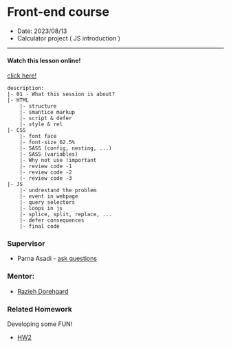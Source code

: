 # Front-end course

- Date: 2023/08/13
- Calculator project ( JS introduction )

<hr/>

#### Watch this lesson online!

[click here!](https://drive.google.com/drive/folders/1lzj4omiYdHgzo08F287L6zWP-Ysdb5N9?usp=drive_link)

```
description:
|- 01 - What this session is about?
|- HTML
    |- structure
    |- smantice markup
    |- script & defer
    |- style & rel
|- CSS
    |- font face
    |- font-size 62.5%
    |- SASS (config, nesting, ...)
    |- SASS (variables)
    |- Why not use !important
    |- review code -1
    |- review code -2
    |- review code -3
|- JS
    |- undrestand the problem
    |- event in webpage
    |- query selectors
    |- loops in js
    |- splice, split, replace, ...
    |- defer consequences
    |- final code

```


### Supervisor

- Parna Asadi - [ask questions](mailto:parna80as@gmail.com)

### Mentor:

- [Razieh Dorehgard](mailto:itsrozasworld@gmail.com)

### Related Homework

Developing some FUN!

- [HW2](../../Homework/HW3.pdf)
